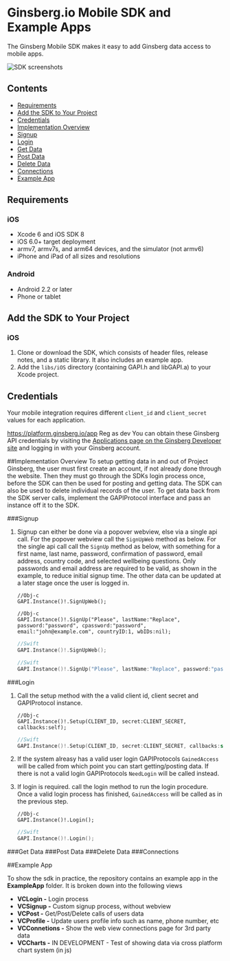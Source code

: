 Ginsberg.io Mobile SDK and Example Apps
=======================================

The Ginsberg Mobile SDK makes it easy to add Ginsberg data access to mobile apps.

![SDK screenshots](docs/sdk-screens.png)

## Contents

- [Requirements](#requirements)
- [Add the SDK to Your Project](#add-the-sdk-to-your-project)
- [Credentials](#credentials)
- [Implementation Overview](#implementation-overview)
- [Signup](#signup)
- [Login](#login)
- [Get Data](#get-data)
- [Post Data](#post-data)
- [Delete Data](#delete-data)
- [Connections](#connections)
- [Example App](#example-app) 

## Requirements

### iOS
* Xcode 6 and iOS SDK 8
* iOS 6.0+ target deployment
* armv7, armv7s, and arm64 devices, and the simulator (not armv6)
* iPhone and iPad of all sizes and resolutions

### Android
* Android 2.2 or later
* Phone or tablet

## Add the SDK to Your Project
### iOS
1. Clone or download the SDK, which consists of header files, release notes, and a static library. It also includes an example app.
2. Add the `libs/iOS` directory (containing GAPI.h and libGAPI.a) to your Xcode project.

## Credentials

Your mobile integration requires different `client_id` and `client_secret` values for each application.

https://platform.ginsberg.io/app
Reg as dev
You can obtain these Ginsberg API credentials by visiting the [Applications page on the Ginsberg Developer site](https://platform.ginsberg.io/app/register) and logging in with your Ginsberg account.

##Implementation Overview
To setup getting data in and out of Project Ginsberg, the user must first create an account, if not already done through the website. Then they must go through the SDKs login process once, before the SDK can then be used for posting and getting data. The SDK can also be used to delete individual records of the user. To get data back from the SDK server calls, implement the GAPIProtocol interface and pass an instance off it to the SDK.

###Signup

1. Signup can either be done via a popover webview, else via a single api call. For the popover webview call the `SignUpWeb` method as below. For the single api call call the `SignUp` method as below, with something for a first name, last name, password, confirmation of password, email address, country code, and selected wellbeing questions. Only passwords and email address are required to be valid, as shown in the example, to reduce initial signup time. The other data can be updated at a later stage once the user is logged in. 

    ```obj-c
    //Obj-c
    GAPI.Instance()!.SignUpWeb();
    ```
    ```obj-c
    //Obj-c
    GAPI.Instance()!.SignUp("Please", lastName:"Replace", password:"password", cpassword:"password", email:"john@example.com", countryID:1, wbIDs:nil);
    ```
    ```swift
    //Swift
    GAPI.Instance()!.SignUpWeb();
    ```
    ```swift
    //Swift
    GAPI.Instance()!.SignUp("Please", lastName:"Replace", password:"password", cpassword:"password", email:"john@example.com", countryID:1, wbIDs:nil);
    ```
    
###Login

1. Call the setup method with the a valid client id, client secret and GAPIProtocol instance. 

    ```obj-c
    //Obj-c
    GAPI.Instance()!.Setup(CLIENT_ID, secret:CLIENT_SECRET, callbacks:self);
    ```

    ```swift
    //Swift
    GAPI.Instance()!.Setup(CLIENT_ID, secret:CLIENT_SECRET, callbacks:self);
    ```
2. If the system alreasy has a valid user login GAPIProtocols `GainedAccess` will be called from which point you can start getting/posting data. If there is not a valid login GAPIProtocols `NeedLogin` will be called instead.
3. If login is required. call the login method to run the login procedure. Once a valid login process has finished, `GainedAccess` will be called as in the previous step.

    ```obj-c
    //Obj-c
    GAPI.Instance()!.Login();
    ```

    ```swift
    //Swift
    GAPI.Instance()!.Login();
    ```
    
###Get Data
###Post Data
###Delete Data
###Connections

##Example App

To show the sdk in practice, the repository contains an example app in the **ExampleApp** folder. It is broken down into the following views
* **VCLogin -** Login process 
* **VCSignup -** Custom signup process, without webview
* **VCPost -** Get/Post/Delete calls of users data
* **VCProfile -** Update users profile info such as name, phone number, etc
* **VCConnetions -** Show the web view connections page for 3rd party data
* **VCCharts -** IN DEVELOPMENT - Test of showing data via cross platform chart system (in js)

